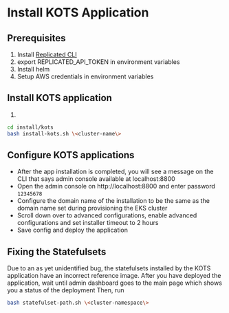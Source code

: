 # Install KOTS Application

## Prerequisites
1. Install [Replicated CLI](https://docs.replicated.com/reference/replicated-cli-installing#installing-the-replicated-cli-1)
2. export REPLICATED_API_TOKEN in environment variables
3. Install helm
4. Setup AWS credentials in environment variables

## Install KOTS application
1.
```bash
cd install/kots
bash install-kots.sh \<cluster-name\>
```

## Configure KOTS applications
- After the app installation is completed, you will see a message on the CLI that says admin console available at localhost:8800
- Open the admin console on http://localhost:8800 and enter password `12345678`
- Configure the domain name of the installation to be the same as the domain name set during provisioning the EKS cluster
- Scroll down over to advanced configurations, enable advanced configurations and set installer timeout to 2 hours
- Save config and deploy the application

## Fixing the Statefulsets
Due to an as yet unidentified bug, the statefulsets installed by the KOTS application have an incorrect reference image.
After you have deployed the application, wait until admin dashboard goes to the main page which shows you a status of the deployment
Then, run
```bash
bash statefulset-path.sh \<cluster-namespace\>
```

